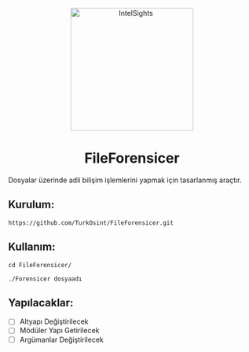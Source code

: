 <p align="center">
  <img src="https://github.com/IntelSights/About/blob/main/img/IntelSights.png?raw=true" alt="IntelSights" width="250" />
</p>

<h1 align="center">FileForensicer</h1>

Dosyalar üzerinde adli bilişim işlemlerini yapmak için tasarlanmış araçtır.

<h2 align="left">Kurulum:</h2>

```
https://github.com/TurkOsint/FileForensicer.git
```

<h2 align="left">Kullanım:</h2>

```
cd FileForensicer/

./Forensicer dosyaadı 
```

<h2 align="left">Yapılacaklar:</h2>

- [ ] Altyapı Değiştirilecek
- [ ] Mödüler Yapı Getirilecek
- [ ] Argümanlar Değiştirilecek
